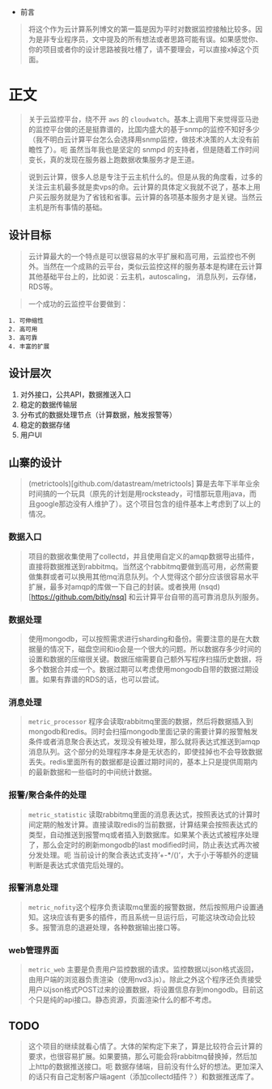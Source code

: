 * 前言

>   将这个作为云计算系列博文的第一篇是因为平时对数据监控接触比较多。因为是非专业程序员，文中提及的所有想法或者思路可能有误。如果感觉你、你的项目或者你的设计思路被我吐槽了，请不要理会，可以直接x掉这个页面。

# 正文

>   关于云监控平台，绕不开 `aws` 的 `cloudwatch`。基本上调用下来觉得亚马逊的监控平台做的还是挺靠谱的，比国内盛大的基于snmp的监控不知好多少（我不明白云计算平台怎么会选择用snmp监控，做技术决策的人太没有前瞻性了）。呃 虽然当年我也是坚定的 snmpd 的支持者，但是随着工作时间变长，真的发现在服务器上跑数据收集服务才是王道。

>   说到云计算，很多人总是专注于云主机什么的。但是从我的角度看，过多的关注云主机最多就是卖vps的命。云计算的具体定义我就不说了，基本上用户买云服务就是为了省钱和省事。云计算的各项基本服务才是关键。当然云主机是所有事情的基础。

## 设计目标

>   云计算最大的一个特点是可以很容易的水平扩展和高可用，云监控也不例外。当然在一个成熟的云平台，类似云监控这样的服务基本是构建在云计算其他基础平台上的，比如说：云主机，autoscaling， 消息队列，云存储，RDS等。

>   一个成功的云监控平台要做到：

    1. 可伸缩性
    2. 高可用
    3. 高可靠
    4. 丰富的扩展

## 设计层次

1. 对外接口，公共API，数据推送入口
2. 稳定的数据传输层
3. 分布式的数据处理节点（计算数据，触发报警等）
4. 稳定的数据存储
5. 用户UI

## 山寨的设计

>   (metrictools)[github.com/datastream/metrictools] 算是去年下半年业余时间搞的一个玩具（原先的计划是用rocksteady，可惜那玩意用java，而且google那边没有人维护了）。这个项目包含的组件基本上考虑到了以上的情况。

### 数据入口

>   项目的数据收集使用了collectd，并且使用自定义的amqp数据导出插件，直接将数据推送到rabbitmq。当然这个rabbitmq要做到高可用，必然需要做集群或者可以换用其他mq消息队列。个人觉得这个部分应该很容易水平扩展，最多对amqp的库做一下自己的封装。或者换用 (nsqd)[https://github.com/bitly/nsq] 和云计算平台自带的高可靠消息队列服务。

### 数据处理

>   使用mongodb，可以按照需求进行sharding和备份。需要注意的是在大数据量的情况下，磁盘空间和io会是一个很大的问题。所以数据存多少时间的设置和数据的压缩很关键。数据压缩需要自己额外写程序扫描历史数据，将多个数据合并成一个。数据过期可以考虑使用mongodb自带的数据过期设置。如果有靠谱的RDS的话，也可以尝试。

### 消息处理

>   `metric_processor` 程序会读取rabbitmq里面的数据，然后将数据插入到mongodb和redis。同时会扫描mongodb里面记录的需要计算的报警触发条件或者消息聚合表达式，发现没有被处理，那么就将表达式推送到amqp消息队列。这个部分的处理程序本身是无状态的，即使挂掉也不会导致数据丢失。redis里面所有的数据都是设置过期时间的，基本上只是提供周期内的最新数据和一些临时的中间统计数据。

### 报警/聚合条件的处理

>   `metric_statistic` 读取rabbitmq里面的消息表达式，按照表达式的计算时间定期的触发计算。直接读取redis的当前数据，计算结果会按照表达式的类型，自动推送到报警mq或者插入到数据库。如果某个表达式被程序处理了，那么会定时的刷新mongodb的last modified时间，防止表达式再次被分发处理。呃 当前设计的聚合表达式支持’+-*/()‘，大于小于等额外的逻辑判断是表达式求值完后处理的。

### 报警消息处理

>   `metric_nofity`这个程序负责读取mq里面的报警数据，然后按照用户设置通知。这块应该有更多的插件，而且系统一旦运行后，可能这块改动会比较多。报警消息的退避处理，各种数据输出接口等。

### web管理界面

>   `metric_web` 主要是负责用户监控数据的请求。监控数据以json格式返回，由用户端的浏览器负责渲染（使用nvd3.js）。除此之外这个程序还负责接受用户以json格式POST过来的设置数据，将设置信息存到mongodb。目前这个只是纯的api接口。静态资源，页面渲染什么的都不考虑。

## TODO

>   这个项目的继续就看心情了。大体的架构定下来了，算是比较符合云计算的要求，也很容易扩展。如果要搞，那么可能会将rabbitmq替换掉，然后加上http的数据推送接口。呃 数据存储端，目前没有什么好的想法。更加深入的话只有自己定制客户端agent（添加collectd插件？）和数据推送库了。
